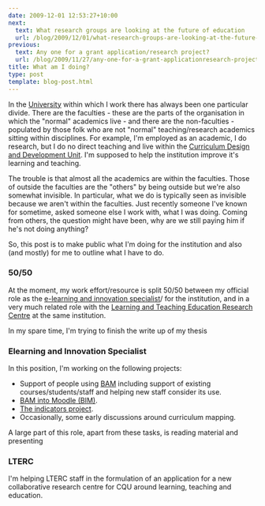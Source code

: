 ```yaml
---
date: 2009-12-01 12:53:27+10:00
next:
  text: What research groups are looking at the future of education
  url: /blog/2009/12/01/what-research-groups-are-looking-at-the-future-of-education/
previous:
  text: Any one for a grant application/research project?
  url: /blog/2009/11/27/any-one-for-a-grant-applicationresearch-project/
title: What am I doing?
type: post
template: blog-post.html
---
```

In the [University](http://www.cqu.edu.au/) within which I work there has always been one particular divide. There are the faculties - these are the parts of the organisation in which the "normal" academics live - and there are the non-faculties - populated by those folk who are not "normal" teaching/research academics sitting within disciplines. For example, I'm employed as an academic, I do research, but I do no direct teaching and live within the [Curriculum Design and Development Unit](http://cddu.cqu.edu.au/). I'm supposed to help the institution improve it's learning and teaching.

The trouble is that almost all the academics are within the faculties. Those of outside the faculties are the "others" by being outside but we're also somewhat invisible. In particular, what we do is typically seen as invisible because we aren't within the faculties. Just recently someone I've known for sometime, asked someone else I work with, what I was doing. Coming from others, the question might have been, why are we still paying him if he's not doing anything?

So, this post is to make public what I'm doing for the institution and also (and mostly) for me to outline what I have to do.

### 50/50

At the moment, my work effort/resource is split 50/50 between my official role as the [e-learning and innovation specialist](/blog/2009/08/20/elearning-and-innovation-specialist-report-1-4-20-august)/ for the institution, and in a very much related role with the [Learning and Teaching Education Research Centre](http://www.cqu.edu.au/lterc/) at the same institution.

In my spare time, I'm trying to finish the write up of my thesis

### Elearning and Innovation Specialist

In this position, I'm working on the following projects:

- Support of people using [BAM](/blog/research/bam-blog-aggregation-management/) including support of existing courses/students/staff and helping new staff consider its use.
- [BAM into Moodle (BIM)](/blog/research/bam-blog-aggregation-management/).
- [The indicators project](http://indicatorsproject.wordpress.com/).
- Occasionally, some early discussions around curriculum mapping.

A large part of this role, apart from these tasks, is reading material and presenting

### LTERC

I'm helping LTERC staff in the formulation of an application for a new collaborative research centre for CQU around learning, teaching and education.